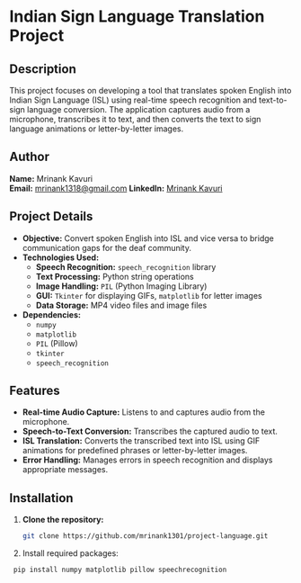 
# Indian Sign Language Translation Project 

## Description
This project focuses on developing a tool that translates spoken English into Indian Sign Language (ISL) using real-time speech recognition and text-to-sign language conversion. The application captures audio from a microphone, transcribes it to text, and then converts the text to sign language animations or letter-by-letter images.

## Author
**Name:** Mrinank Kavuri  
**Email:** mrinank1318@gmail.com
**LinkedIn:** [Mrinank Kavuri](www.linkedin.com/in/mrinank-kavuri)  

## Project Details

- **Objective:** Convert spoken English into ISL and vice versa to bridge communication gaps for the deaf community.
- **Technologies Used:**
  - **Speech Recognition:** `speech_recognition` library
  - **Text Processing:** Python string operations
  - **Image Handling:** `PIL` (Python Imaging Library)
  - **GUI:** `Tkinter` for displaying GIFs, `matplotlib` for letter images
  - **Data Storage:** MP4 video files and image files
- **Dependencies:**
  - `numpy`
  - `matplotlib`
  - `PIL` (Pillow)
  - `tkinter`
  - `speech_recognition`

## Features

- **Real-time Audio Capture:** Listens to and captures audio from the microphone.
- **Speech-to-Text Conversion:** Transcribes the captured audio to text.
- **ISL Translation:** Converts the transcribed text into ISL using GIF animations for predefined phrases or letter-by-letter images.
- **Error Handling:** Manages errors in speech recognition and displays appropriate messages.

## Installation

1. **Clone the repository:**
   ```bash
   git clone https://github.com/mrinank1301/project-language.git

2. Install required packages:
   
  ` pip install numpy matplotlib pillow speechrecognition`

